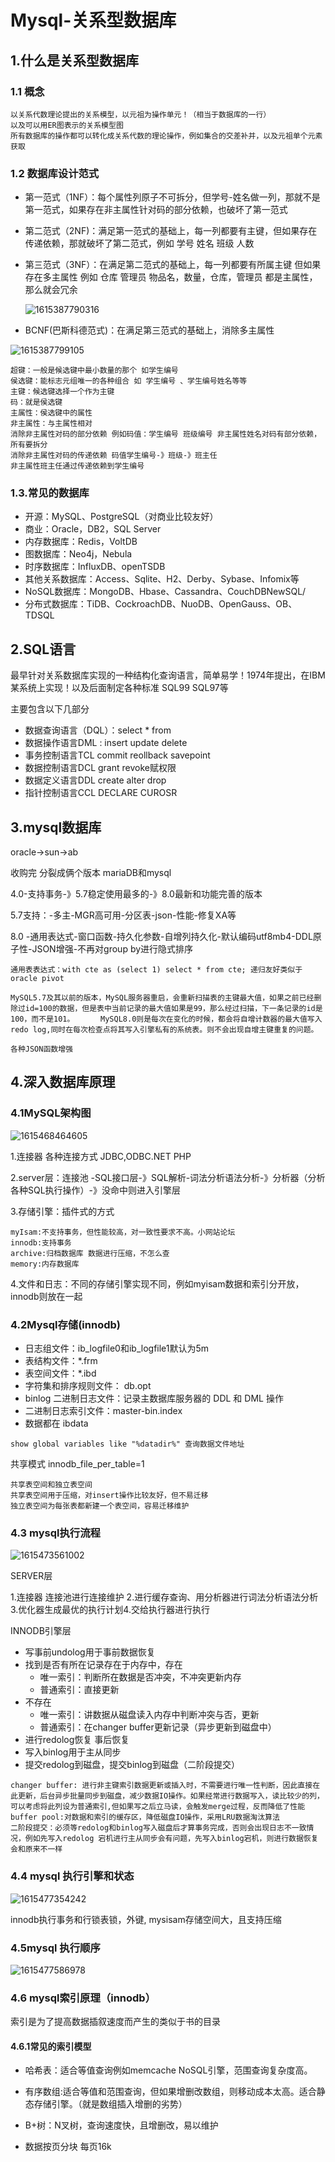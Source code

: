 # Mysql-关系型数据库

## 1.什么是关系型数据库

### 1.1 概念

```
以关系代数理论提出的关系模型，以元祖为操作单元！（相当于数据库的一行）
以及可以用ER图表示的关系模型图
所有数据库的操作都可以转化成关系代数的理论操作，例如集合的交差补并，以及元祖单个元素获取
```

### 1.2 数据库设计范式

+ 第一范式（1NF）：每个属性列原子不可拆分，但学号-姓名做一列，那就不是第一范式，如果存在非主属性针对码的部分依赖，也破坏了第一范式

+ 第二范式（2NF)：满足第一范式的基础上，每一列都要有主键，但如果存在传递依赖，那就破坏了第二范式，例如 学号 姓名 班级 人数

+ 第三范式（3NF）：在满足第二范式的基础上，每一列都要有所属主键 但如果存在多主属性 例如 仓库  管理员 物品名，数量，仓库，管理员 都是主属性，那么就会冗余

  ![1615387790316](C:\Users\Administrator\AppData\Roaming\Typora\typora-user-images\1615387790316.png)

+ BCNF(巴斯科德范式)：在满足第三范式的基础上，消除多主属性

![1615387799105](C:\Users\Administrator\AppData\Roaming\Typora\typora-user-images\1615387799105.png)

```
超键：一般是候选键中最小数量的那个 如学生编号
侯选键：能标志元组唯一的各种组合 如 学生编号 、学生编号姓名等等
主键：候选键选择一个作为主键
码：就是侯选键
主属性：侯选键中的属性
非主属性：与主属性相对
消除非主属性对码的部分依赖 例如码值：学生编号 班级编号 非主属性姓名对码有部分依赖，所有要拆分
消除非主属性对码的传递依赖 码值学生编号-》班级-》班主任
非主属性班主任通过传递依赖到学生编号 

```



### 1.3.常见的数据库

+ 开源：MySQL、PostgreSQL（对商业比较友好）
+ 商业：Oracle，DB2，SQL Server
+ 内存数据库：Redis，VoltDB
+ 图数据库：Neo4j，Nebula
+ 时序数据库：InfluxDB、openTSDB
+ 其他关系数据库：Access、Sqlite、H2、Derby、Sybase、Infomix等
+ NoSQL数据库：MongoDB、Hbase、Cassandra、CouchDBNewSQL/
+ 分布式数据库：TiDB、CockroachDB、NuoDB、OpenGauss、OB、TDSQL

## 2.SQL语言

最早针对关系数据库实现的一种结构化查询语言，简单易学！1974年提出，在IBM某系统上实现！以及后面制定各种标准
SQL99 SQL97等

主要包含以下几部分

+ 数据查询语言（DQL）：select * from  
+ 数据操作语言DML : insert update delete
+ 事务控制语言TCL commit reollback savepoint
+ 数据控制语言DCL grant revoke赋权限
+ 数据定义语言DDL create alter drop
+ 指针控制语言CCL  DECLARE CUROSR

## 3.mysql数据库

oracle->sun->ab

收购完 分裂成俩个版本 mariaDB和mysql

4.0-支持事务-》5.7稳定使用最多的-》8.0最新和功能完善的版本

5.7支持：-多主-MGR高可用-分区表-json-性能-修复XA等

8.0 -通用表达式-窗口函数-持久化参数-自增列持久化-默认编码utf8mb4-DDL原子性-JSON增强-不再对group by进行隐式排序

```
通用表表达式：with cte as (select 1) select * from cte; 递归友好类似于 oracle pivot
```

```
MySQL5.7及其以前的版本，MySQL服务器重启，会重新扫描表的主键最大值，如果之前已经删除过id=100的数据，但是表中当前记录的最大值如果是99，那么经过扫描，下一条记录的id是100，而不是101。　　　　MySQL8.0则是每次在变化的时候，都会将自增计数器的最大值写入redo log,同时在每次检查点将其写入引擎私有的系统表。则不会出现自增主键重复的问题。
```

```
各种JSON函数增强
```

## 4.深入数据库原理

### 4.1MySQL架构图

![1615468464605](C:\Users\Administrator\AppData\Roaming\Typora\typora-user-images\1615468464605.png)

1.连接器 各种连接方式 JDBC,ODBC.NET PHP

2.server层：连接池 -SQL接口层-》SQL解析-词法分析语法分析-》分析器（分析各种SQL执行操作）-》没命中则进入引擎层

3.存储引擎：插件式的方式

```
myIsam:不支持事务，但性能较高，对一致性要求不高。小网站论坛
innodb:支持事务
archive:归档数据库 数据进行压缩，不怎么查
memory:内存数据库
```

4.文件和日志：不同的存储引擎实现不同，例如myisam数据和索引分开放，innodb则放在一起

### 4.2Mysql存储(innodb)

+  日志组文件：ib_logfile0和ib_logfile1默认为5m
+ 表结构文件：*.frm
+ 表空间文件：*.ibd
+ 字符集和排序规则文件：  db.opt  
+  binlog 二进制日志文件：记录主数据库服务器的 DDL 和 DML 操作  
+   二进制日志索引文件：master-bin.index  
+   数据都在 ibdata


```
show global variables like "%datadir%" 查询数据文件地址
```

  共享模式 innodb_file_per_table=1  
      

```
共享表空间和独立表空间
共享表空间用于压缩，对insert操作比较友好，但不易迁移
独立表空间为每张表都新建一个表空间，容易迁移维护
```

### 4.3 mysql执行流程

![1615473561002](C:\Users\Administrator\AppData\Roaming\Typora\typora-user-images\1615473561002.png)

SERVER层

1.连接器 连接池进行连接维护 2.进行缓存查询、用分析器进行词法分析语法分析3.优化器生成最优的执行计划4.交给执行器进行执行

INNODB引擎层

+ 写事前undolog用于事前数据恢复
+ 找到是否有所在记录存在于内存中，存在
  + 唯一索引：判断所在数据是否冲突，不冲突更新内存
  + 普通索引：直接更新
+ 不存在
  + 唯一索引：讲数据从磁盘读入内存中判断冲突与否，更新
  + 普通索引：在changer buffer更新记录（异步更新到磁盘中）
+ 进行redolog恢复 事后恢复
+ 写入binlog用于主从同步
+ 提交redolog到磁盘，提交binlog到磁盘（二阶段提交）

```
changer buffer: 进行非主键索引数据更新或插入时，不需要进行唯一性判断，因此直接在此更新，后台异步批量同步到磁盘，减少数据IO操作。如果经常进行数据写入，读比较少的列，可以考虑将此列设为普通索引,但如果写之后立马读，会触发merge过程，反而降低了性能
buffer pool:对数据和索引的缓存区，降低磁盘IO操作，采用LRU数据淘汰算法
二阶段提交：必须等redolog和binlog写入磁盘后才算事务完成，否则会出现日志不一致情况，例如先写入redolog 宕机进行主从同步会有问题，先写入binlog宕机，则进行数据恢复会和原来不一样
```

### 4.4 mysql 执行引擎和状态

![1615477354242](C:\Users\Administrator\AppData\Roaming\Typora\typora-user-images\1615477354242.png)

innodb执行事务和行锁表锁，外键, mysisam存储空间大，且支持压缩

### 4.5mysql 执行顺序

![1615477586978](C:\Users\Administrator\AppData\Roaming\Typora\typora-user-images\1615477586978.png)

### 4.6 mysql索引原理（innodb）

索引是为了提高数据插叙速度而产生的类似于书的目录

#### 4.6.1常见的索引模型

+ 哈希表：适合等值查询例如memcache NoSQL引擎，范围查询复杂度高。
+ 有序数组:适合等值和范围查询，但如果增删改数组，则移动成本太高。适合静态存储引擎。（就是数组插入增删的劣势）
+ B+树：N叉树，查询速度快，且增删改，易以维护

+ 数据按页分块 每页16k